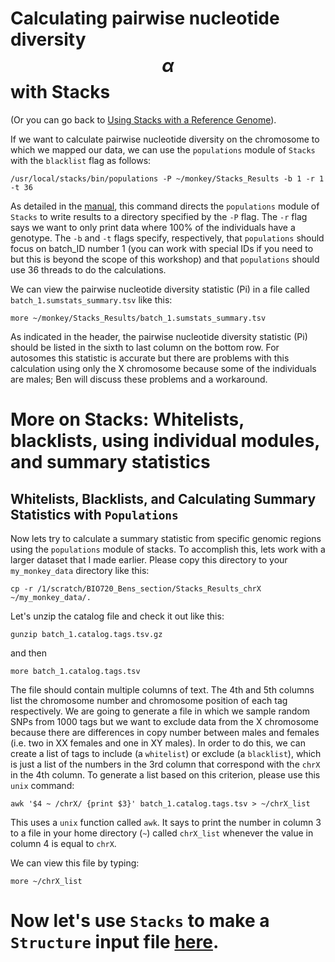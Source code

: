 # Calculating pairwise nucleotide diversity$$\alpha$$ with Stacks

(Or you can go back to [Using Stacks with a Reference Genome](https://github.com/evansbenj/BIO720/blob/master/4_Using_Stacks_to_analyze_your_bam_files.md)).

If we want to calculate pairwise nucleotide diversity on the chromosome to which we mapped our data, we can use the `populations` module of `Stacks` with the `blacklist` flag as follows:

`/usr/local/stacks/bin/populations -P ~/monkey/Stacks_Results -b 1 -r 1 -t 36`

As detailed in the [manual](http://catchenlab.life.illinois.edu/stacks/comp/populations.php), this command directs the `populations` module of `Stacks` to write results to a directory specified by the `-P` flag. The `-r` flag says we want to only print data where 100% of the individuals have a genotype.  The `-b` and `-t` flags specify, respectively, that `populations` should focus on batch_ID number 1 (you can work with special IDs if you need to but this is beyond the scope of this workshop) and that `populations` should use 36 threads to do the calculations.  

We can view the pairwise nucleotide diversity statistic (Pi) in a file called `batch_1.sumstats_summary.tsv` like this:

`more ~/monkey/Stacks_Results/batch_1.sumstats_summary.tsv`

As indicated in the header, the pairwise nucleotide diversity statistic (Pi) should be listed in the sixth to last column on the bottom row. For autosomes this statistic is accurate but there are problems with this calculation using only the X chromosome because some of the individuals are males; Ben will discuss these problems and a workaround.

# More on Stacks:  Whitelists, blacklists, using individual modules, and summary statistics

## Whitelists, Blacklists, and Calculating Summary Statistics with `Populations`

Now lets try to calculate a summary statistic from specific genomic regions using the `populations` module of stacks. To accomplish this, lets work with a larger dataset that I made earlier.  Please copy this directory to your `my_monkey_data` directory like this:

`cp -r /1/scratch/BIO720_Bens_section/Stacks_Results_chrX ~/my_monkey_data/.`

Let's unzip the catalog file and check it out like this:

`gunzip batch_1.catalog.tags.tsv.gz`

and then

`more batch_1.catalog.tags.tsv`

The file should contain multiple columns of text.  The 4th and 5th columns list the chromosome number and chromosome position of each tag respectively.  We are going to generate a file in which we sample random SNPs from 1000 tags but we want to exclude data from the X chromosome because there are differences in copy number between males and females (i.e. two in XX females and one in XY males).  In order to do this, we can create a list of tags to include (a `whitelist`) or exclude (a `blacklist`), which is just a list of the numbers in the 3rd column that correspond with the `chrX` in the 4th column.  To generate a list based on this criterion, please use this `unix` command:

`awk '$4 ~ /chrX/ {print $3}' batch_1.catalog.tags.tsv > ~/chrX_list`

This uses a `unix` function called `awk`.  It says to print the number in column 3 to a file in your home directory (`~`) called `chrX_list` whenever the value in column 4 is equal to `chrX`.

We can view this file by typing:

`more ~/chrX_list`

# Now let's use `Stacks` to make a `Structure` input file [here](https://github.com/evansbenj/Reduced-Representation-Workshop/blob/master/8_Stacks_and_Structure.md).
